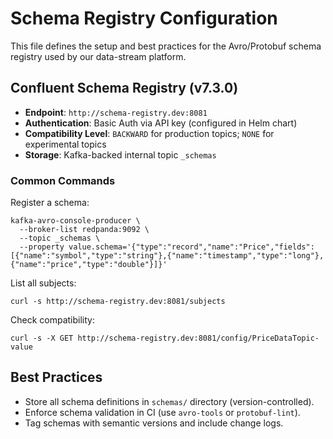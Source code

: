 # Schema Registry Configuration

This file defines the setup and best practices for the Avro/Protobuf schema registry used by our data-stream platform.

## Confluent Schema Registry (v7.3.0)
- **Endpoint**: `http://schema-registry.dev:8081`
- **Authentication**: Basic Auth via API key (configured in Helm chart)
- **Compatibility Level**: `BACKWARD` for production topics; `NONE` for experimental topics
- **Storage**: Kafka-backed internal topic `_schemas`

### Common Commands

Register a schema:
```
kafka-avro-console-producer \
  --broker-list redpanda:9092 \
  --topic _schemas \
  --property value.schema='{"type":"record","name":"Price","fields":[{"name":"symbol","type":"string"},{"name":"timestamp","type":"long"},{"name":"price","type":"double"}]}'
```

List all subjects:
```
curl -s http://schema-registry.dev:8081/subjects
```

Check compatibility:
```
curl -s -X GET http://schema-registry.dev:8081/config/PriceDataTopic-value
```

## Best Practices

- Store all schema definitions in `schemas/` directory (version-controlled).
- Enforce schema validation in CI (use `avro-tools` or `protobuf-lint`).
- Tag schemas with semantic versions and include change logs.

